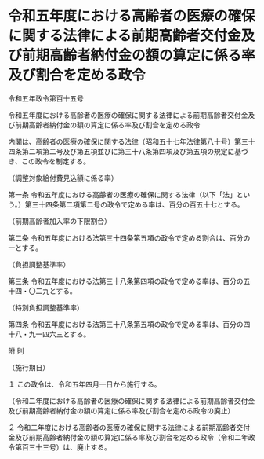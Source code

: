 # 令和五年度における高齢者の医療の確保に関する法律による前期高齢者交付金及び前期高齢者納付金の額の算定に係る率及び割合を定める政令

令和五年政令第百十五号

令和五年度における高齢者の医療の確保に関する法律による前期高齢者交付金及び前期高齢者納付金の額の算定に係る率及び割合を定める政令

内閣は、高齢者の医療の確保に関する法律（昭和五十七年法律第八十号）第三十四条第二項第二号及び第五項並びに第三十八条第四項及び第五項の規定に基づき、この政令を制定する。

（調整対象給付費見込額に係る率）

第一条 令和五年度における高齢者の医療の確保に関する法律（以下「法」という。）第三十四条第二項第二号の政令で定める率は、百分の百五十七とする。

（前期高齢者加入率の下限割合）

第二条 令和五年度における法第三十四条第五項の政令で定める割合は、百分の一とする。

（負担調整基準率）

第三条 令和五年度における法第三十八条第四項の政令で定める率は、百分の五十四・〇二九とする。

（特別負担調整基準率）

第四条 令和五年度における法第三十八条第五項の政令で定める率は、百分の四十八・九一四六三とする。

附 則

（施行期日）

１ この政令は、令和五年四月一日から施行する。

（令和二年度における高齢者の医療の確保に関する法律による前期高齢者交付金及び前期高齢者納付金の額の算定に係る率及び割合を定める政令の廃止）

２ 令和二年度における高齢者の医療の確保に関する法律による前期高齢者交付金及び前期高齢者納付金の額の算定に係る率及び割合を定める政令（令和二年政令第百三十三号）は、廃止する。
